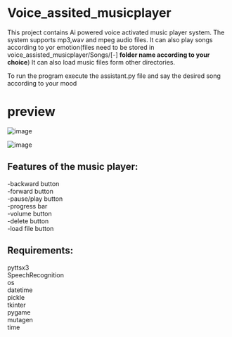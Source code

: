 # Voice_assited_musicplayer
This project contains Ai powered voice activated music player system.
The system supports mp3,wav and mpeg audio files.
It can also play songs according to yor emotion(files need to be stored in voice_assisted_musicplayer/Songs/[-] **folder name according to your choice**)
It can also load music files form other directories.

To run the program execute the assistant.py file and say the desired song according to your mood
# preview
![image](https://user-images.githubusercontent.com/115635715/195788102-1906c8b2-edd7-456b-9a10-7130bfb19704.png)

![image](https://user-images.githubusercontent.com/115635715/195788334-144aab6a-bb67-42a1-a427-63ceef34a8fe.png)


## Features of the music player:
-backward button<br>
-forward button<br>
-pause/play button<br>
-progress bar<br>
-volume button<br>
-delete button<br>
-load file button<br>


## Requirements:<br>
pyttsx3<br>
SpeechRecognition<br>
os<br>
datetime<br>
pickle<br>
tkinter<br>
pygame<br>
mutagen<br>
time<br>